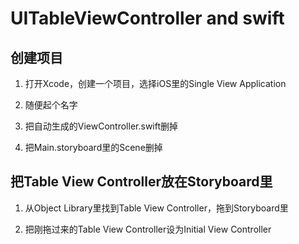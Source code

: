 #  UITableViewController and swift

## 创建项目

1. 打开Xcode，创建一个项目，选择iOS里的Single View Application

1. 随便起个名字

1. 把自动生成的ViewController.swift删掉

1. 把Main.storyboard里的Scene删掉

## 把Table View Controller放在Storyboard里

1. 从Object Library里找到Table View Controller，拖到Storyboard里

1. 把刚拖过来的Table View Controller设为Initial View Controller



